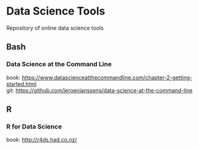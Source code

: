 # Data Science Tools
Repository of online data science tools

## Bash

### Data Science at the Command Line
book: https://www.datascienceatthecommandline.com/chapter-2-getting-started.html  
git: https://github.com/jeroenjanssens/data-science-at-the-command-line

## R

### R for Data Science
book: http://r4ds.had.co.nz/
